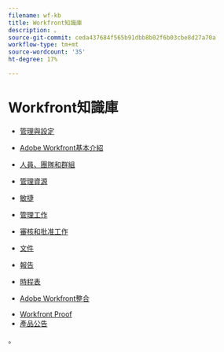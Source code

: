 ```yaml
---
filename: wf-kb
title: Workfront知識庫
description: 。
source-git-commit: ceda437684f565b91dbb8b02f6b03cbe8d27a70a
workflow-type: tm+mt
source-wordcount: '35'
ht-degree: 17%

---
```



# Workfront知識庫

* [管理與設定](administration-and-setup/administration-and-setup.md)
* [Adobe Workfront基本介紹](workfront-basics/workfront-basics.md)
* [人員、團隊和群組](people-teams-and-groups/people-teams-and-groups.md)
* [管理資源](resource-mgmt/manage-resources.md)
* [敏捷](agile/agile.md)
* [管理工作](manage-work/manage-work.md)
* [審核和批准工作](review-and-approve-work/review-and-approve-work.md)
* [文件](documents/documents-overview.md)
* [報告](reports-and-dashboards/reports-and-dashboards-overview.md)

   <!--
  <li data-mc-conditions="QuicksilverOrClassic.Draft mode">Enhanced analytics</li>
  -->

* [時程表](timesheets/timesheets-all.md)
* [Adobe Workfront整合](workfront-integrations-and-apps/workfront-integrations.md)
<!--* [Adobe Workfront API](wf-api/workfront-api.md) -->
* [Workfront Proof](workfront-proof/workfront-proof.md)
* [產品公告](product-announcements/product-announcements.md)

。
